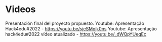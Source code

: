 # Videos

Presentación final del proyecto propuesto.
Youtube: Apresentação Hack4edu#2022 - https://youtu.be/sjeSMojk0ns
Youtube: Apresentação hack4edu#2022 vídeo atualizado - https://youtu.be/_dWQpYUeqEc
   
   
